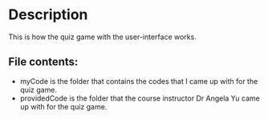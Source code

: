 # Description

This is how the quiz game with the user-interface works.

## File contents:
- myCode is the folder that contains the codes that I came up with for the quiz game.
- providedCode is the folder that the course instructor Dr Angela Yu came up with for the quiz game.
